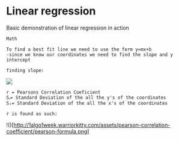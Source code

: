 # Linear regression
Basic demonstration of linear regression in action
```
Math

To find a best fit line we need to use the form y=mx+b
-since we know our coordinates we need to find the slope and y intercept

finding slope: 
```
![](https://cdn.discordapp.com/attachments/531278659097722950/551911296602210315/unknown.png)
 ```
 r = Pearsons Correlation Coeficient
 Sᵧ= Standard Deviation of the all the y's of the coordinates
 Sₓ= Standard Deviation of the all the x's of the coordinates
 
 r is found as such: 
 ```
 !()[http://1algo1week.warriorkitty.com/assets/pearson-correlation-coefficient/pearson-formula.png]
 

